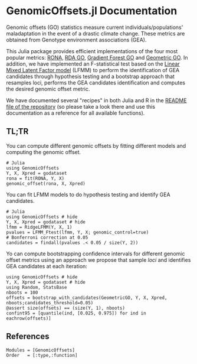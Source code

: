 # GenomicOffsets.jl Documentation

Genomic offsets (GO) statistics measure current individuals/populations' maladaptation in the event of a drastic climate change. These metrics are obtained from Genotype environment associations (GEA). 

This Julia package provides efficient implementations of the four most popular metrics: [RONA](https://doi.org/10.1111/mec.13889), [RDA GO](https://doi.org/10.1111/2041-210X.13722), [Gradient Forest GO](https://doi.org/10.1111/ele.12376) and [Geometric GO](https://doi.org/10.1093/molbev/msad140). In addition, we have implemented an F-statistical test based on the [Linear Mixed Latent Factor model](https://doi.org/10.1093/molbev/msz008) (LFMM) to perform the identification of GEA candidates through hypothesis testing and a bootstrap approach that resamples loci, performs the GEA candidates identification and computes the desired genomic offset metric. 

We have documented several "recipes" in both Julia and R in the [README file of the repository](https://github.com/currocam/GenomicOffsets.jl) (so please take a look there and use this documentation as a reference for all available functions).

## TL;TR

You can compute different genomic offsets by fitting different models and computing the genomic offset.

```@example
# Julia
using GenomicOffsets
Y, X, Xpred = godataset
rona = fit(RONA, Y, X)
genomic_offset(rona, X, Xpred)
```

You can fit LFMM models to do hypothesis testing and identify GEA candidates. 

```@example
# Julia
using GenomicOffsets # hide
Y, X, Xpred = godataset # hide
lfmm = RidgeLFMM(Y, X, 1)
pvalues = LFMM_Ftest(lfmm, Y, X; genomic_control=true)
# Bonferroni correction at 0.05
candidates = findall(pvalues .< 0.05 / size(Y, 2))
```

Yo can compute bootstrapping confidence intervals for different genomic offset metrics using an approach we propose that sample *loci* and identifies GEA candidates at each iteration: 

```@example
using GenomicOffsets # hide
Y, X, Xpred = godataset # hide
using Random, StatsBase
nboots = 100
offsets = bootstrap_with_candidates(GeometricGO, Y, X, Xpred, nboots;candidates_threshold=0.05)
@assert size(offsets) == (size(Y, 1), nboots) 
confint95 = [quantile(ind, [0.025, 0.975]) for ind in eachrow(offsets)]
```

## References

```@autodocs
Modules = [GenomicOffsets]
Order   = [:type,:function]
```